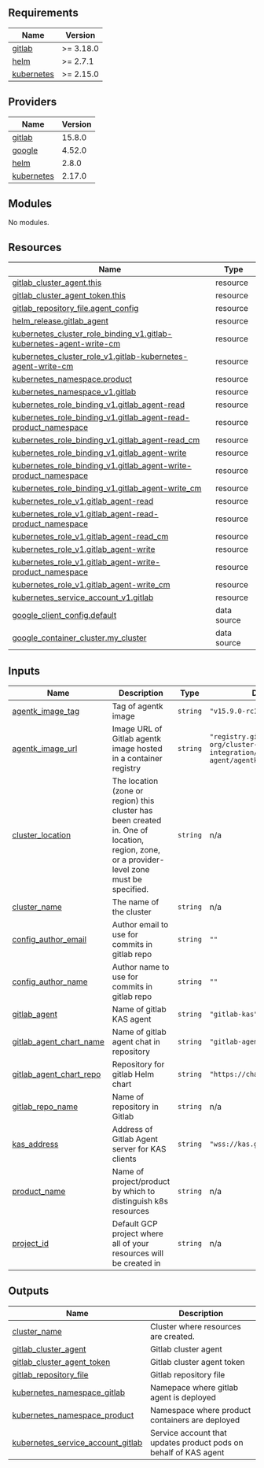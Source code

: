 <!-- BEGIN_TF_DOCS -->
## Requirements

| Name | Version |
|------|---------|
| <a name="requirement_gitlab"></a> [gitlab](#requirement\_gitlab) | >= 3.18.0 |
| <a name="requirement_helm"></a> [helm](#requirement\_helm) | >= 2.7.1 |
| <a name="requirement_kubernetes"></a> [kubernetes](#requirement\_kubernetes) | >= 2.15.0 |

## Providers

| Name | Version |
|------|---------|
| <a name="provider_gitlab"></a> [gitlab](#provider\_gitlab) | 15.8.0 |
| <a name="provider_google"></a> [google](#provider\_google) | 4.52.0 |
| <a name="provider_helm"></a> [helm](#provider\_helm) | 2.8.0 |
| <a name="provider_kubernetes"></a> [kubernetes](#provider\_kubernetes) | 2.17.0 |

## Modules

No modules.

## Resources

| Name | Type |
|------|------|
| [gitlab_cluster_agent.this](https://registry.terraform.io/providers/gitlabhq/gitlab/latest/docs/resources/cluster_agent) | resource |
| [gitlab_cluster_agent_token.this](https://registry.terraform.io/providers/gitlabhq/gitlab/latest/docs/resources/cluster_agent_token) | resource |
| [gitlab_repository_file.agent_config](https://registry.terraform.io/providers/gitlabhq/gitlab/latest/docs/resources/repository_file) | resource |
| [helm_release.gitlab_agent](https://registry.terraform.io/providers/hashicorp/helm/latest/docs/resources/release) | resource |
| [kubernetes_cluster_role_binding_v1.gitlab-kubernetes-agent-write-cm](https://registry.terraform.io/providers/hashicorp/kubernetes/latest/docs/resources/cluster_role_binding_v1) | resource |
| [kubernetes_cluster_role_v1.gitlab-kubernetes-agent-write-cm](https://registry.terraform.io/providers/hashicorp/kubernetes/latest/docs/resources/cluster_role_v1) | resource |
| [kubernetes_namespace.product](https://registry.terraform.io/providers/hashicorp/kubernetes/latest/docs/resources/namespace) | resource |
| [kubernetes_namespace_v1.gitlab](https://registry.terraform.io/providers/hashicorp/kubernetes/latest/docs/resources/namespace_v1) | resource |
| [kubernetes_role_binding_v1.gitlab_agent-read](https://registry.terraform.io/providers/hashicorp/kubernetes/latest/docs/resources/role_binding_v1) | resource |
| [kubernetes_role_binding_v1.gitlab_agent-read-product_namespace](https://registry.terraform.io/providers/hashicorp/kubernetes/latest/docs/resources/role_binding_v1) | resource |
| [kubernetes_role_binding_v1.gitlab_agent-read_cm](https://registry.terraform.io/providers/hashicorp/kubernetes/latest/docs/resources/role_binding_v1) | resource |
| [kubernetes_role_binding_v1.gitlab_agent-write](https://registry.terraform.io/providers/hashicorp/kubernetes/latest/docs/resources/role_binding_v1) | resource |
| [kubernetes_role_binding_v1.gitlab_agent-write-product_namespace](https://registry.terraform.io/providers/hashicorp/kubernetes/latest/docs/resources/role_binding_v1) | resource |
| [kubernetes_role_binding_v1.gitlab_agent-write_cm](https://registry.terraform.io/providers/hashicorp/kubernetes/latest/docs/resources/role_binding_v1) | resource |
| [kubernetes_role_v1.gitlab_agent-read](https://registry.terraform.io/providers/hashicorp/kubernetes/latest/docs/resources/role_v1) | resource |
| [kubernetes_role_v1.gitlab_agent-read-product_namespace](https://registry.terraform.io/providers/hashicorp/kubernetes/latest/docs/resources/role_v1) | resource |
| [kubernetes_role_v1.gitlab_agent-read_cm](https://registry.terraform.io/providers/hashicorp/kubernetes/latest/docs/resources/role_v1) | resource |
| [kubernetes_role_v1.gitlab_agent-write](https://registry.terraform.io/providers/hashicorp/kubernetes/latest/docs/resources/role_v1) | resource |
| [kubernetes_role_v1.gitlab_agent-write-product_namespace](https://registry.terraform.io/providers/hashicorp/kubernetes/latest/docs/resources/role_v1) | resource |
| [kubernetes_role_v1.gitlab_agent-write_cm](https://registry.terraform.io/providers/hashicorp/kubernetes/latest/docs/resources/role_v1) | resource |
| [kubernetes_service_account_v1.gitlab](https://registry.terraform.io/providers/hashicorp/kubernetes/latest/docs/resources/service_account_v1) | resource |
| [google_client_config.default](https://registry.terraform.io/providers/hashicorp/google/latest/docs/data-sources/client_config) | data source |
| [google_container_cluster.my_cluster](https://registry.terraform.io/providers/hashicorp/google/latest/docs/data-sources/container_cluster) | data source |

## Inputs

| Name | Description | Type | Default | Required |
|------|-------------|------|---------|:--------:|
| <a name="input_agentk_image_tag"></a> [agentk\_image\_tag](#input\_agentk\_image\_tag) | Tag of agentk image | `string` | `"v15.9.0-rc1"` | no |
| <a name="input_agentk_image_url"></a> [agentk\_image\_url](#input\_agentk\_image\_url) | Image URL of Gitlab agentk image hosted in a container registry | `string` | `"registry.gitlab.com/gitlab-org/cluster-integration/gitlab-agent/agentk"` | no |
| <a name="input_cluster_location"></a> [cluster\_location](#input\_cluster\_location) | The location (zone or region) this cluster has been created in. One of location, region, zone, or a provider-level zone must be specified. | `string` | n/a | yes |
| <a name="input_cluster_name"></a> [cluster\_name](#input\_cluster\_name) | The name of the cluster | `string` | n/a | yes |
| <a name="input_config_author_email"></a> [config\_author\_email](#input\_config\_author\_email) | Author email to use for commits in gitlab repo | `string` | `""` | no |
| <a name="input_config_author_name"></a> [config\_author\_name](#input\_config\_author\_name) | Author name to use for commits in gitlab repo | `string` | `""` | no |
| <a name="input_gitlab_agent"></a> [gitlab\_agent](#input\_gitlab\_agent) | Name of gitlab KAS agent | `string` | `"gitlab-kas"` | no |
| <a name="input_gitlab_agent_chart_name"></a> [gitlab\_agent\_chart\_name](#input\_gitlab\_agent\_chart\_name) | Name of gitlab agent chat in repository | `string` | `"gitlab-agent"` | no |
| <a name="input_gitlab_agent_chart_repo"></a> [gitlab\_agent\_chart\_repo](#input\_gitlab\_agent\_chart\_repo) | Repository for gitlab Helm chart | `string` | `"https://charts.gitlab.io"` | no |
| <a name="input_gitlab_repo_name"></a> [gitlab\_repo\_name](#input\_gitlab\_repo\_name) | Name of repository in Gitlab | `string` | n/a | yes |
| <a name="input_kas_address"></a> [kas\_address](#input\_kas\_address) | Address of Gitlab Agent server for KAS clients | `string` | `"wss://kas.gitlab.com"` | no |
| <a name="input_product_name"></a> [product\_name](#input\_product\_name) | Name of project/product by which to distinguish k8s resources | `string` | n/a | yes |
| <a name="input_project_id"></a> [project\_id](#input\_project\_id) | Default GCP project where all of your resources will be created in | `string` | n/a | yes |

## Outputs

| Name | Description |
|------|-------------|
| <a name="output_cluster_name"></a> [cluster\_name](#output\_cluster\_name) | Cluster where resources are created. |
| <a name="output_gitlab_cluster_agent"></a> [gitlab\_cluster\_agent](#output\_gitlab\_cluster\_agent) | Gitlab cluster agent |
| <a name="output_gitlab_cluster_agent_token"></a> [gitlab\_cluster\_agent\_token](#output\_gitlab\_cluster\_agent\_token) | Gitlab cluster agent token |
| <a name="output_gitlab_repository_file"></a> [gitlab\_repository\_file](#output\_gitlab\_repository\_file) | Gitlab repository file |
| <a name="output_kubernetes_namespace_gitlab"></a> [kubernetes\_namespace\_gitlab](#output\_kubernetes\_namespace\_gitlab) | Namepace where gitlab agent is deployed |
| <a name="output_kubernetes_namespace_product"></a> [kubernetes\_namespace\_product](#output\_kubernetes\_namespace\_product) | Namespace where product containers are deployed |
| <a name="output_kubernetes_service_account_gitlab"></a> [kubernetes\_service\_account\_gitlab](#output\_kubernetes\_service\_account\_gitlab) | Service account that updates product pods on behalf of KAS agent |
<!-- END_TF_DOCS -->